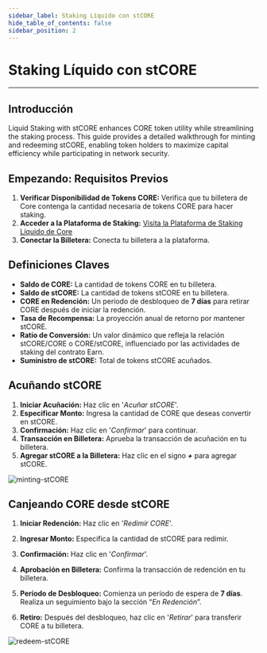 ```yaml
---
sidebar_label: Staking Líquido con stCORE
hide_table_of_contents: false
sidebar_position: 2
---
```


# Staking Líquido con stCORE

---

## Introducción

Liquid Staking with stCORE enhances CORE token utility while streamlining the staking process. This guide provides a detailed walkthrough for minting and redeeming stCORE, enabling token holders to maximize capital efficiency while participating in network security.

## Empezando: Requisitos Previos

1. **Verificar Disponibilidad de Tokens CORE:** Verifica que tu billetera de Core contenga la cantidad necesaria de tokens CORE para hacer staking.
2. **Acceder a la Plataforma de Staking:** [Visita la Plataforma de Staking Líquido de Core](https://stake.coredao.org/liquid-staking/stcore)
3. **Conectar la Billetera:** Conecta tu billetera a la plataforma.

## Definiciones Claves

- **Saldo de CORE:** La cantidad de tokens CORE en tu billetera.
- **Saldo de stCORE:** La cantidad de tokens stCORE en tu billetera.
- **CORE en Redención:** Un período de desbloqueo de **7 días** para retirar CORE después de iniciar la redención.
- **Tasa de Recompensa:** La proyección anual de retorno por mantener stCORE.
- **Ratio de Conversión:** Un valor dinámico que refleja la relación stCORE/CORE o CORE/stCORE, influenciado por las actividades de staking del contrato Earn.
- **Suministro de stCORE:** Total de tokens stCORE acuñados.

## Acuñando stCORE

1. **Iniciar Acuñación:** Haz clic en '_Acuñar stCORE_'.
2. **Especificar Monto:** Ingresa la cantidad de CORE que deseas convertir en stCORE.
3. **Confirmación:** Haz clic en '_Confirmar_' para continuar.
4. **Transacción en Billetera:** Aprueba la transacción de acuñación en tu billetera.
5. **Agregar stCORE a la Billetera:** Haz clic en el signo **_+_** para agregar stCORE.

![minting-stCORE](../../../../../../../static/img/stCore/mint-stcore.png)

## Canjeando CORE desde stCORE

1. **Iniciar Redención:** Haz clic en '_Redimir CORE_'.

2. **Ingresar Monto:** Especifica la cantidad de stCORE para redimir.

3. **Confirmación:** Haz clic en '_Confirmar_'.

4. **Aprobación en Billetera:** Confirma la transacción de redención en tu billetera.

5. **Período de Desbloqueo:** Comienza un período de espera de **7 días**. Realiza un seguimiento bajo la sección “_En Redención_”.

6. **Retiro:** Después del desbloqueo, haz clic en '_Retirar_' para transferir CORE a tu billetera.

![redeem-stCORE](../../../../../../../static/img/stCore/redeem-stcore.png)
